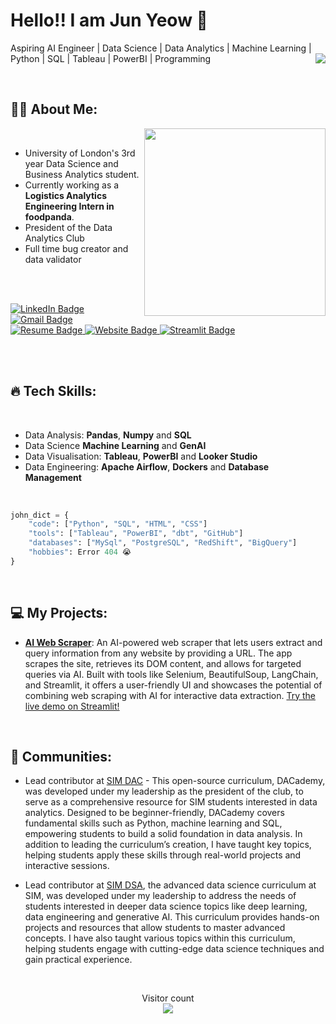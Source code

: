  # Hello!! I am Jun Yeow 👋

Aspiring AI Engineer | Data Science | Data Analytics | Machine Learning | Python | SQL | Tableau | PowerBI | Programming
<img align='right' src="https://images8.alphacoders.com/137/1378704.png">

<br>

<div>

  ## :man_technologist: About Me:
  <img align='right' src="https://gifsec.com/wp-content/uploads/2022/10/zenitsu-gif-2.gif" width="290" height="300">

  <br>
  
  - University of London's 3rd year Data Science and Business Analytics student. 
  - Currently working as a **Logistics Analytics Engineering Intern in foodpanda**.
  - President of the Data Analytics Club
  - Full time bug creator and data validator 
    
  <br>
  <br>
  
  <p>
      <a href="https://www.linkedin.com/in/junyeow/">
        <img src="https://img.shields.io/badge/LinkedIn-blue?style=for-the-badge&logo=linkedin&logoColor=white" alt="LinkedIn Badge"/>
      </a>
      <a href="mailto:junyeow89@gmail.com">
        <img src="https://img.shields.io/badge/Gmail-red?style=for-the-badge&logo=gmail&logoColor=white" alt="Gmail Badge"/>
      </a>
      <a href="https://drive.google.com/file/d/1x_-Z4a8l_AQXuItZqJBCvzND-3yAuS8Q/view">
        <img src="https://img.shields.io/badge/Resume-moss?style=for-the-badge&logo=google%20docs&logoColor=white&cacheSeconds=https%3A%2F%2Fprofile-counter.glitch.me%2FJohnYeow23%2Fcount.svg" alt="Resume Badge"/>
      </a>
      <a href="https://johnyeow23.github.io/JunYeow-Website/">
        <img src="https://img.shields.io/badge/Website-purple?style=for-the-badge&logo=google%20docs&logoColor=white&cacheSeconds=https%3A%2F%2Fprofile-counter.glitch.me%2FJohnYeow23%2Fcount.svg&link=https%3A%2F%2Fprofile-counter.glitch.me%2FJohnYeow23%2Fcount.svg" alt="Website Badge"/>
      </a>
      <a href="https://share.streamlit.io/user/johnyeow23">
        <img src="https://img.shields.io/badge/Streamlit-red?style=for-the-badge&logo=streamlit&logoColor=white" alt="Streamlit Badge"/>
      </a>
  </p>
</div>

<br>
<br>

## :fire: Tech Skills:

<br>

- Data Analysis: **Pandas**, **Numpy** and **SQL**
- Data Science **Machine Learning** and **GenAI**
- Data Visualisation: **Tableau**, **PowerBI** and **Looker Studio**
- Data Engineering: **Apache Airflow**, **Dockers** and **Database Management**

<br>

```python
john_dict = {
    "code": ["Python", "SQL", "HTML", "CSS"]
    "tools": ["Tableau", "PowerBI", "dbt", "GitHub"]
    "databases": ["MySql", "PostgreSQL", "RedShift", "BigQuery"]
    "hobbies": Error 404 😭
}
```

<br>

## :computer: My Projects:
- **[AI Web Scraper](https://github.com/JohnYeow23/ai_webber/tree/main)**: An AI-powered web scraper that lets users extract and query information from any website by providing a URL. The app scrapes the site, retrieves its DOM content, and allows for targeted queries via AI. Built with tools like Selenium, BeautifulSoup, LangChain, and Streamlit, it offers a user-friendly UI and showcases the potential of combining web scraping with AI for interactive data extraction. [Try the live demo on Streamlit!](https://aiwebber-c2w8dfibt3htpgwtpswmif.streamlit.app/)

<br>

## :dancers: Communities:
- Lead contributor at [SIM DAC](https://github.com/DACSIM/DAC-Curriculum) - This open-source curriculum, DACademy, was developed under my leadership as the president of the club, to serve as a comprehensive resource for SIM students interested in data analytics. Designed to be beginner-friendly, DACademy covers fundamental skills such as Python, machine learning and SQL, empowering students to build a solid foundation in data analysis. In addition to leading the curriculum’s creation, I have taught key topics, helping students apply these skills through real-world projects and interactive sessions.

- Lead contributor at [SIM DSA](https://github.com/DACSIM/DSA-Curriculum), the advanced data science curriculum at SIM, was developed under my leadership to address the needs of students interested in deeper data science topics like deep learning, data engineering and generative AI. This curriculum provides hands-on projects and resources that allow students to master advanced concepts. I have also taught various topics within this curriculum, helping students engage with cutting-edge data science techniques and gain practical experience.

<br>

<p align="center"> Visitor count<br>
    <img src="https://profile-counter.glitch.me/JohnYeow23/count.svg" />
</p>
